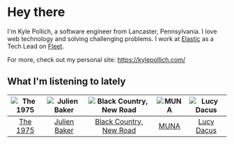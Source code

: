 # Hey there


I'm Kyle Pollich, a software engineer from Lancaster, Pennsylvania. I love web technology and solving challenging problems.
I work at [Elastic](https://www.elastic.co/) as a Tech Lead on [Fleet](https://www.elastic.co/guide/en/fleet/current/fleet-overview.html).

For more, check out my personal site: https://kylepollich.com/

## What I'm listening to lately

<!-- begin artists -->
  |![The 1975](https://i.scdn.co/image/ab6761610000f17889348336354096fd4e36ca73)|![Julien Baker](https://i.scdn.co/image/ab6761610000f17809239cf62ab2187c023fcee4)|![Black Country, New Road](https://i.scdn.co/image/ab6761610000f178aebcf58177b9739feadb00b9)|![MUNA](https://i.scdn.co/image/ab6761610000f178eff80f0e9a1932555d15cd74)|![Lucy Dacus](https://i.scdn.co/image/ab6761610000f178312e950a378c56701bd2584c)|
  |:---:|:---:|:---:|:---:|:---:|
  |[The 1975](https://open.spotify.com/artist/3mIj9lX2MWuHmhNCA7LSCW)|[Julien Baker](https://open.spotify.com/artist/12zbUHbPHL5DGuJtiUfsip)|[Black Country, New Road](https://open.spotify.com/artist/3PP6ghmOlDl2jaKaH0avUN)|[MUNA](https://open.spotify.com/artist/6xdRb2GypJ7DqnWAI2mHGn)|[Lucy Dacus](https://open.spotify.com/artist/07D1Bjaof0NFlU32KXiqUP)|
<!-- end artists -->
